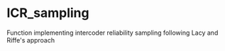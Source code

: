 # ICR_sampling
Function implementing intercoder reliability sampling following Lacy and Riffe's approach

